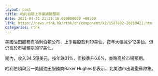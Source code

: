 ```yaml
---
layout: post
title: 哈利伯頓上季業績勝預期
date: 2021-04-21 21:25:16.000000000 +08:00
link: https://news.rthk.hk/rthk/ch/component/k2/1587002-20210421.htm
categories: rthk
---
```


美國油田服務商哈利伯頓公布，上季每股盈利19美仙，按年大幅減少12美仙，但仍高於市場預期的17美仙。

期內，收入34.5億美元，按年跌31%，但按季升6.6%，並略高於市場預期。

哈利伯頓與另一美國油田服務商Baker Hughes都表示，北美油市出現復蘇跡象。
